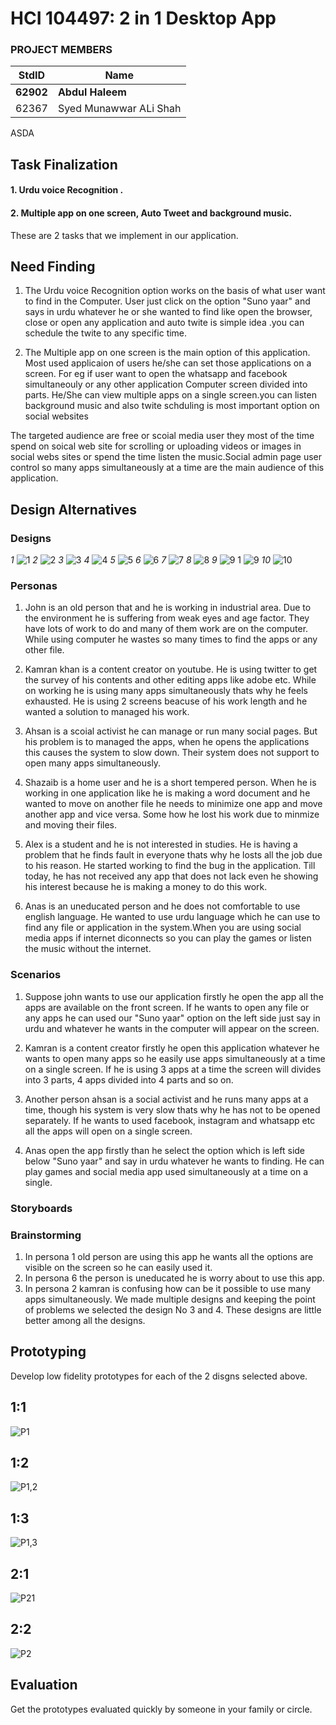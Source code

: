 # HCI 104497: 2 in 1 Desktop App #
### PROJECT MEMBERS ###
StdID | Name
------------ | -------------
**62902** | **Abdul Haleem** <!--this is the group leader in bold-->
62367 | Syed Munawwar ALi Shah 
<!-- Replace name and student ids with acutally group member names and ids-->
ASDA

## Task Finalization ##
#### 1. Urdu voice Recognition . ####
#### 2. Multiple app on one screen, Auto Tweet and background music. ####

These are 2 tasks that we implement in our application.

## Need Finding ##
1. The Urdu voice Recognition option works on the basis of what user want to find in the Computer. User just click on the option "Suno yaar" and says in urdu whatever he or she wanted to find like open the browser, close or open any application and auto twite is simple idea .you can schedule the twite to any specific time.

2. The Multiple app on one screen is the main option of this application. Most used applicaion of users he/she can set those applications on a screen. For eg if user want to open the whatsapp and facebook simultaneouly or any other application Computer screen divided into parts. He/She can view multiple apps on a single screen.you can listen 
background music and also twite schduling is most important option on social websites 

The targeted audience are free or scoial media user they most of the time spend on soical web site for scrolling or uploading videos or images in social webs sites or spend the time listen the music.Social admin page user control so many apps simultaneously at a time are the main audience of this application.

## Design Alternatives ##

### Designs
*1*
![1](https://user-images.githubusercontent.com/66660943/88334767-b4ee9f80-cd4b-11ea-9380-8981d8315c25.jpeg)
*2*
![2](https://user-images.githubusercontent.com/66660943/88334791-b9b35380-cd4b-11ea-93e9-bc531e30b800.jpeg)
*3*
![3](https://user-images.githubusercontent.com/66660943/88334776-b6b86300-cd4b-11ea-8c4d-338924153626.jpeg)
*4*
![4](https://user-images.githubusercontent.com/66660943/88334778-b7e99000-cd4b-11ea-9b76-d5c0da9b62eb.jpeg)
*5*
![5](https://user-images.githubusercontent.com/66660943/88334777-b750f980-cd4b-11ea-9eaf-67c2c1231aaa.jpeg)
*6*
![6](https://user-images.githubusercontent.com/66660943/88334789-b9b35380-cd4b-11ea-8a77-f7c53735ef0a.jpeg)
*7*
![7](https://user-images.githubusercontent.com/66660943/88334788-b91abd00-cd4b-11ea-9f09-4722496f19f2.jpeg)
*8*
![8](https://user-images.githubusercontent.com/66660943/88334787-b91abd00-cd4b-11ea-8983-5587a6c06553.jpeg)
*9*
![9 1](https://user-images.githubusercontent.com/66660943/88334780-b7e99000-cd4b-11ea-8354-80f28651c12a.jpeg)
![9](https://user-images.githubusercontent.com/66660943/88334783-b8822680-cd4b-11ea-8e9e-51721ae7d706.jpeg)
*10*
![10](https://user-images.githubusercontent.com/66660943/88334774-b6b86300-cd4b-11ea-8d22-7a21ff2bb677.jpeg)
 
### Personas

1) John is an old person that and he is working in industrial area. Due to the environment he is suffering from weak eyes and age factor. They have lots of work to do and many of them work are on the computer. While using computer he wastes so many times to find the apps or any other file.

2) Kamran khan is a content creator on youtube. He is using twitter to get the survey of his contents and other editing apps like adobe etc. While on working he is using many apps simultaneously thats why he feels exhausted. He is using 2 screens beacuse of his work length and he wanted a solution to managed his work.

3) Ahsan is a scoial activist he can manage or run many social pages. But his problem is to managed the apps, when he opens the applications this causes the system to slow down. Their system does not support to open many apps simultaneously.

4) Shazaib is a home user and he is a short tempered person. When he is working in one application like he is making a word document and he wanted to move on another file he needs to minimize one app and move another app and vice versa. Some how he lost his work due to minmize and moving their files.

5) Alex is a student and he is not interested in studies. He is having a problem that he finds fault in everyone thats why he losts all the job due to his reason. He started working to find the bug in the application. Till today, he has not received any app that does not lack even he showing his interest because he is making a money to do this work.

6) Anas is an uneducated person and he does not comfortable to use english language. He wanted to use urdu language which he can use to find any file or application in the system.When you are using social media apps if internet diconnects so you can play the games or listen the music without the internet.

### Scenarios

1) Suppose john wants to use our application firstly he open the app all the apps are available on the front screen. If he wants to open any file or any apps he can used our "Suno yaar" option on the left side just say in urdu and whatever he wants in the computer will appear on the screen.

2) Kamran is a content creator firstly he open this application whatever he wants to open many apps so he easily use apps simultaneously at a time on a single screen.
If he is using 3 apps at a time the screen will divides into 3 parts, 4 apps divided into 4 parts and so on.

3) Another person ahsan is a social activist and he runs many apps at a time, though his system is very slow thats why he has not to be opened separately. If he wants to used facebook, instagram and whatsapp etc all the apps will open on a single screen.

4) Anas open the app firstly than he select the option which is left side below "Suno yaar" and say in urdu whatever he wants to finding. He can play games and social media app used simultaneously at a time on a single.

### Storyboards
  
### Brainstorming
1) In persona 1 old person are using this app he wants all the options are visible on the screen so he can easily used it.
2) In persona 6 the person is uneducated he is worry about to use this app.
3) In persona 2 kamran is confusing how can be it possible to use many apps simultaneously.
We made multiple designs and keeping the point of problems we selected the design No 3 and 4. These designs are little better among all the designs.
 
## Prototyping ##
Develop low fidelity prototypes for each of the 2 disgns selected above.
## 1:1 ##
![P1](https://user-images.githubusercontent.com/66660943/88336124-e7999780-cd4d-11ea-97e9-b7960feec150.jpeg)
## 1:2 ##
![P1,2](https://user-images.githubusercontent.com/66660943/88336123-e7010100-cd4d-11ea-9618-f7a4f7fb4ff4.jpeg)
## 1:3 ##
![P1,3](https://user-images.githubusercontent.com/66660943/88336114-e49ea700-cd4d-11ea-9442-e7f09fec13e4.jpeg)
## 2:1 ##
![P21](https://user-images.githubusercontent.com/66660943/88336118-e5cfd400-cd4d-11ea-9492-544f946bf2ea.jpeg)
## 2:2 ##
![P2](https://user-images.githubusercontent.com/66660943/88336121-e6686a80-cd4d-11ea-9733-072dada48b59.jpeg)


## Evaluation ##
Get the prototypes evaluated quickly by someone in your family or circle.  
